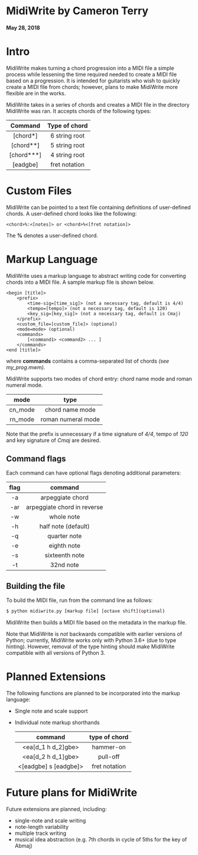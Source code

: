 # MidiWrite by Cameron Terry

#### May 28, 2018

# Intro
MidiWrite makes turning a chord progression into a MIDI file a simple process while lessening the time required needed to create a MIDI file based on a progression. It is intended for guitarists who wish to quickly create a MIDI file from chords; however, plans to make MidiWrite more flexible are in the works.

MidiWrite takes in a series of chords and creates a MIDI file in the directory MidiWrite was ran. It accepts chords of the following types:

|   Command  | Type of chord |
|:----------:|:-------------:|
|  [chord*]  | 6 string root |
|  [chord**] | 5 string root |
| [chord***] | 4 string root |
|  [eadgbe]  | fret notation |

# Custom Files
MidiWrite can be pointed to a text file containing definitions of user-defined chords.
A user-defined chord looks like the following:

    <chord>%:<[notes]> or <chord>%<[fret notation]>

The **%** denotes a user-defined chord.


# Markup Language
MidiWrite uses a markup language to abstract writing code for converting chords into a MIDI file.
A sample markup file is shown below.

    <begin [title]>
        <prefix>
            <time-sig=[time_sig]> (not a necessary tag, default is 4/4)
            <tempo=[tempo]> (not a necessary tag, default is 120)
            <key_sig=[key_sig]> (not a necessary tag, default is Cmaj)
        </prefix>
        <custom_file=[custom_file]> (optional)
        <mode=mode> (optional)
        <commands>
            [<command1> <command2> ... ]
        </commands>
    <end [title]>

where **commands** contains a comma-separated list of chords *(see my_prog.mwm).*

MidiWrite supports two modes of chord entry: chord name mode and roman numeral mode.

|   mode  |        type        |
|:-------:|:------------------:|
| cn_mode |   chord name mode  |
| rn_mode | roman numeral mode |

Note that the prefix is unnecessary if a time signature of *4/4*, tempo of *120* and key signature of *Cmaj* are desired.

## Command flags

Each command can have optional flags denoting additional parameters:

| flag |           command           |
|:----:|:---------------------------:|
|  -a  |       arpeggiate chord      |
|  -ar | arpeggiate chord in reverse |
|  -w  |          whole note         |
|  -h  |     half note (default)     |
|  -q  |         quarter note        |
|  -e  |         eighth note         |
|  -s  |        sixteenth note       |
|  -t  |          32nd note          |

## Building the file

To build the MIDI file, run from the command line as follows:

```sh
$ python midiwrite.py [markup file] [octave shift](optional)
```

MidiWrite then builds a MIDI file based on the metadata in the markup file.

Note that MidiWrite is *not* backwards compatible with earlier versions of Python; currently, MidiWrite works only with Python 3.6+ (due to type hinting). However, removal of the type hinting should make MidiWrite compatible with all versions of Python 3.


# Planned Extensions
The following functions are planned to be incorporated into the markup language:
* Single note and scale support
* Individual note markup shorthands

    |        command        | type of chord |
    |:---------------------:|:-------------:|
    |   <ea[d_1 h d_2]gbe>  |   hammer-on   |
    |   <ea[d_2 h d_1]gbe>  |    pull-off   |
    | <[eadgbe] s [eadgbe]> | fret notation |

# Future plans for MidiWrite
Future extensions are planned, including:
* single-note and scale writing
* note-length variability
* multiple track writing
* musical idea abstraction (e.g. 7th chords in cycle of 5ths for the key of Abmaj)
